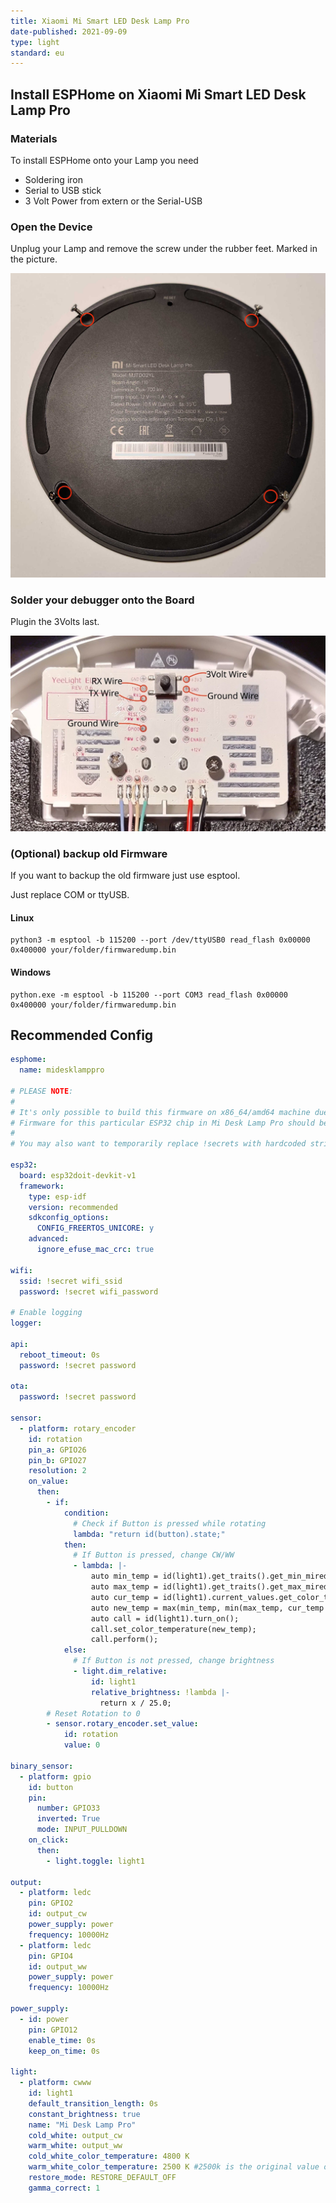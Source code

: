 ```yaml
---
title: Xiaomi Mi Smart LED Desk Lamp Pro
date-published: 2021-09-09
type: light
standard: eu
---
```

## Install ESPHome on Xiaomi Mi Smart LED Desk Lamp Pro

### Materials

To install ESPHome onto your Lamp you need

- Soldering iron
- Serial to USB stick
- 3 Volt Power from extern or the Serial-USB

### Open the Device

Unplug your Lamp and remove the screw under the rubber feet. Marked in the picture.

![a Picture of the four screws and where they are placed under the rubber feet.](screws_Image.jpg "a Picture of the four screws and where they are placed under the rubber feet.")

### Solder your debugger onto the Board

Plugin the 3Volts last.

![a Picture of the soldering spots to connect the Serial USB.](board_Image.jpg "a Picture of the soldering spots to connect the Serial USB.")

### (Optional) backup old Firmware

If you want to backup the old firmware just use esptool.

Just replace COM or ttyUSB.

#### Linux

```batch
python3 -m esptool -b 115200 --port /dev/ttyUSB0 read_flash 0x00000 0x400000 your/folder/firmwaredump.bin 
```

#### Windows

```batch
python.exe -m esptool -b 115200 --port COM3 read_flash 0x00000 0x400000 your/folder/firmwaredump.bin 
```

## Recommended Config

```yaml
esphome:
  name: midesklamppro

# PLEASE NOTE:
#
# It's only possible to build this firmware on x86_64/amd64 machine due to limitations of ESP-IDF toolchain.
# Firmware for this particular ESP32 chip in Mi Desk Lamp Pro should be built with 1 CPU core disabled and MAC CRC check bypassed.
#
# You may also want to temporarily replace !secrets with hardcoded strings for the first build.

esp32:
  board: esp32doit-devkit-v1
  framework:
    type: esp-idf
    version: recommended
    sdkconfig_options:
      CONFIG_FREERTOS_UNICORE: y
    advanced:
      ignore_efuse_mac_crc: true

wifi:
  ssid: !secret wifi_ssid
  password: !secret wifi_password

# Enable logging
logger:

api:
  reboot_timeout: 0s
  password: !secret password

ota:
  password: !secret password

sensor:
  - platform: rotary_encoder
    id: rotation
    pin_a: GPIO26
    pin_b: GPIO27
    resolution: 2
    on_value:
      then:
        - if:
            condition:
              # Check if Button is pressed while rotating
              lambda: "return id(button).state;"
            then:
              # If Button is pressed, change CW/WW
              - lambda: |-
                  auto min_temp = id(light1).get_traits().get_min_mireds();
                  auto max_temp = id(light1).get_traits().get_max_mireds();
                  auto cur_temp = id(light1).current_values.get_color_temperature();
                  auto new_temp = max(min_temp, min(max_temp, cur_temp + (x*10)));
                  auto call = id(light1).turn_on();
                  call.set_color_temperature(new_temp);
                  call.perform();
            else:
              # If Button is not pressed, change brightness
              - light.dim_relative:
                  id: light1
                  relative_brightness: !lambda |-
                    return x / 25.0;
        # Reset Rotation to 0
        - sensor.rotary_encoder.set_value:
            id: rotation
            value: 0

binary_sensor:
  - platform: gpio
    id: button
    pin:
      number: GPIO33
      inverted: True
      mode: INPUT_PULLDOWN
    on_click:
      then:
        - light.toggle: light1

output:
  - platform: ledc
    pin: GPIO2
    id: output_cw
    power_supply: power
    frequency: 10000Hz
  - platform: ledc
    pin: GPIO4
    id: output_ww
    power_supply: power
    frequency: 10000Hz

power_supply:
  - id: power
    pin: GPIO12
    enable_time: 0s
    keep_on_time: 0s

light:
  - platform: cwww
    id: light1
    default_transition_length: 0s
    constant_brightness: true
    name: "Mi Desk Lamp Pro"
    cold_white: output_cw
    warm_white: output_ww
    cold_white_color_temperature: 4800 K
    warm_white_color_temperature: 2500 K #2500k is the original value of the lamp. To correct binning for 2700k to look more like 2700k use 2650k instead
    restore_mode: RESTORE_DEFAULT_OFF
    gamma_correct: 1
```
